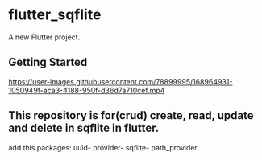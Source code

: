 # flutter_sqflite

A new Flutter project.

## Getting Started



https://user-images.githubusercontent.com/78899995/168964931-1050949f-aca3-4188-950f-d36d7a710cef.mp4


This repository is for(crud) create, read, update and delete in sqflite in flutter.
-
add this packages:
uuid-
provider-
sqflite-
path_provider.

